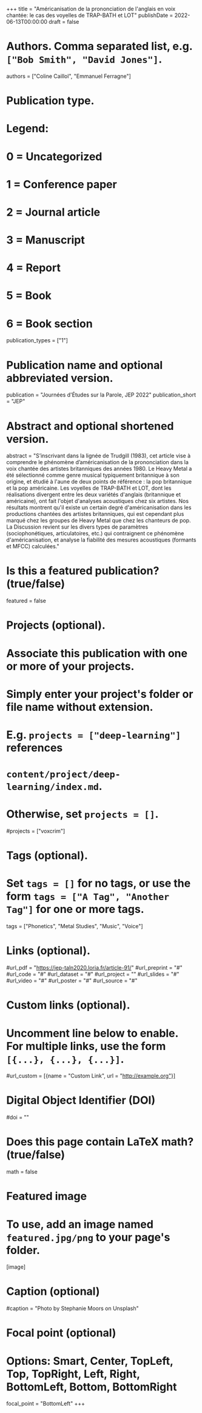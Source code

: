 +++
title = "Américanisation de la prononciation de l'anglais en voix chantée: le cas des voyelles de TRAP-BATH et LOT"
publishDate = 2022-06-13T00:00:00
draft = false

# Authors. Comma separated list, e.g. `["Bob Smith", "David Jones"]`.
authors = ["Coline Caillol", "Emmanuel Ferragne"]

# Publication type.
# Legend:
# 0 = Uncategorized
# 1 = Conference paper
# 2 = Journal article
# 3 = Manuscript
# 4 = Report
# 5 = Book
# 6 = Book section
publication_types = ["1"]

# Publication name and optional abbreviated version.
publication =  "Journées d'Études sur la Parole, JEP 2022"
publication_short = "JEP"

# Abstract and optional shortened version.
abstract = "S’inscrivant dans la lignée de Trudgill (1983), cet article vise à comprendre le phénomène d’américanisation de la prononciation dans la voix chantée des artistes britanniques des années 1980. Le Heavy Metal a été sélectionné comme genre musical typiquement britannique à son origine, et étudié à l'aune de deux points de référence : la pop britannique et la pop américaine. Les voyelles de TRAP-BATH et LOT, dont les réalisations divergent entre les deux variétés d'anglais (britannique et américaine), ont fait l'objet d'analyses acoustiques chez six artistes. Nos résultats montrent qu'il existe un certain degré d'américanisation dans les productions chantées des artistes britanniques, qui est cependant plus marqué chez les groupes de Heavy Metal que chez les chanteurs de pop. La Discussion revient sur les divers types de paramètres (sociophonétiques, articulatoires, etc.) qui contraignent ce phénomène d'américanisation, et analyse la fiabilité des mesures acoustiques (formants et MFCC) calculées."

# Is this a featured publication? (true/false)
featured = false

# Projects (optional).
#   Associate this publication with one or more of your projects.
#   Simply enter your project's folder or file name without extension.
#   E.g. `projects = ["deep-learning"]` references 
#   `content/project/deep-learning/index.md`.
#   Otherwise, set `projects = []`.
#projects = ["voxcrim"]

# Tags (optional).
#   Set `tags = []` for no tags, or use the form `tags = ["A Tag", "Another Tag"]` for one or more tags.
tags = ["Phonetics", "Metal Studies", "Music", "Voice"]

# Links (optional).
#url_pdf = "https://jep-taln2020.loria.fr/article-91/"
#url_preprint = "#"
#url_code = "#"
#url_dataset = "#"
#url_project = ""
#url_slides = "#"
#url_video = "#"
#url_poster = "#"
#url_source = "#"

# Custom links (optional).
#   Uncomment line below to enable. For multiple links, use the form `[{...}, {...}, {...}]`.
#url_custom = [{name = "Custom Link", url = "http://example.org"}]

# Digital Object Identifier (DOI)
#doi = ""

# Does this page contain LaTeX math? (true/false)
math = false

# Featured image
# To use, add an image named `featured.jpg/png` to your page's folder. 
[image]
  # Caption (optional)
  #caption = "Photo by Stephanie Moors on Unsplash"

  # Focal point (optional)
  # Options: Smart, Center, TopLeft, Top, TopRight, Left, Right, BottomLeft, Bottom, BottomRight
  focal_point = "BottomLeft"
+++
